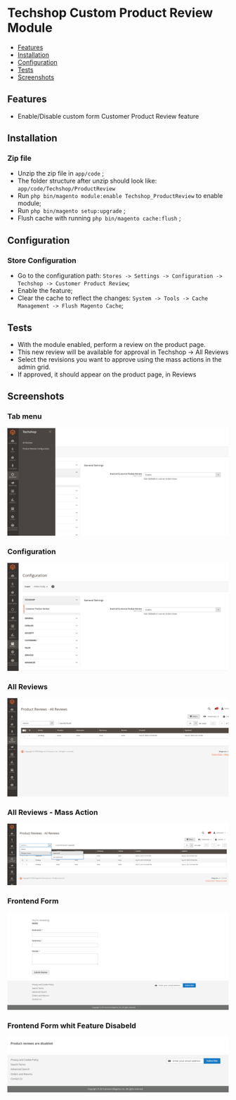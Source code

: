 # Techshop Custom Product Review Module

 - [Features](#features)
 - [Installation](#installation)
 - [Configuration](#configuration)
 - [Tests](#tests)
 - [Screenshots](#screenshots)


## Features
 - Enable/Disable custom form Customer Product Review feature

## Installation
### Zip file
 - Unzip the zip file in `app/code` ;
 - The folder structure after unzip should look like: `app/code/Techshop/ProductReview`
 - Run `php bin/magento module:enable Techshop_ProductReview` to enable module;
 - Run `php bin/magento setup:upgrade` ;
 - Flush cache with running `php bin/magento cache:flush` ;

## Configuration
### Store Configuration
 - Go to the configuration path: `Stores -> Settings -> Configuration -> Techshop -> Customer Product Review`;
 - Enable the feature;
 - Clear the cache to reflect the changes: `System -> Tools -> Cache Management -> Flush Magento Cache`;

 ## Tests
 - With the module enabled, perform a review on the product page.
 - This new review will be available for approval in Techshop -> All Reviews
 - Select the revisions you want to approve using the mass actions in the admin grid.
 - If approved, it should appear on the product page, in Reviews

 ## Screenshots
 ### Tab menu
 ![plot](./assets/feature_1.png)

### Configuration
 ![plot](./assets/feature_2.png)
 

 ### All Reviews
 ![plot](./assets/feature_3.png)
 
  ### All Reviews - Mass Action
 ![plot](./assets/feature_6.png)
 
 
 ### Frontend Form
 ![plot](./assets/feature_4.png)

  ### Frontend Form whit Feature Disabeld
 ![plot](./assets/feature_5.png)
 